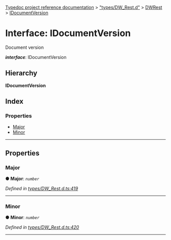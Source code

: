 [Typedoc project reference documentation](../README.md) > ["types/DW_Rest.d"](../modules/_types_dw_rest_d_.md) > [DWRest](../modules/_types_dw_rest_d_.dwrest.md) > [IDocumentVersion](../interfaces/_types_dw_rest_d_.dwrest.idocumentversion.md)

# Interface: IDocumentVersion

Document version

*__interface__*: IDocumentVersion

## Hierarchy

**IDocumentVersion**

## Index

### Properties

* [Major](_types_dw_rest_d_.dwrest.idocumentversion.md#major)
* [Minor](_types_dw_rest_d_.dwrest.idocumentversion.md#minor)

---

## Properties

<a id="major"></a>

###  Major

**● Major**: *`number`*

*Defined in [types/DW_Rest.d.ts:419](https://github.com/DocuWare/REST-Sample-TS/blob/22cf36b/src/types/DW_Rest.d.ts#L419)*

___
<a id="minor"></a>

###  Minor

**● Minor**: *`number`*

*Defined in [types/DW_Rest.d.ts:420](https://github.com/DocuWare/REST-Sample-TS/blob/22cf36b/src/types/DW_Rest.d.ts#L420)*

___

